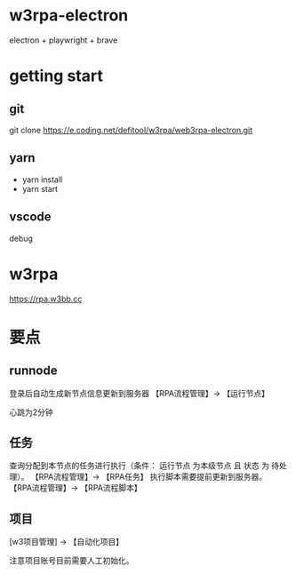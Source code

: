 # w3rpa-electron
electron + playwright + brave

# getting start

## git 

git clone https://e.coding.net/defitool/w3rpa/web3rpa-electron.git

## yarn
- yarn install
- yarn start

## vscode
 debug

# w3rpa

https://rpa.w3bb.cc

# 要点
## runnode 

登录后自动生成新节点信息更新到服务器
【RPA流程管理】-> 【运行节点】

心跳为2分钟

## 任务
查询分配到本节点的任务进行执行（条件： 运行节点 为本级节点 且 状态 为 待处理）。
【RPA流程管理】-> 【RPA任务】
执行脚本需要提前更新到服务器。
【RPA流程管理】-> 【RPA流程脚本】

## 项目
[w3项目管理] -> 【自动化项目】

注意项目账号目前需要人工初始化。


